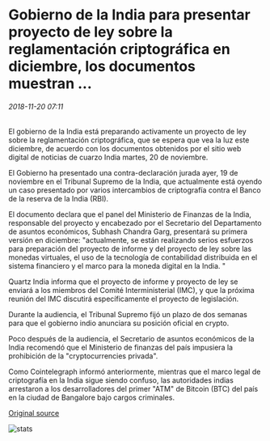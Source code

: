 # Gobierno de la India para presentar proyecto de ley sobre la reglamentación criptográfica en diciembre, los documentos muestran ...

###### 2018-11-20 07:11

El gobierno de la India está preparando activamente un proyecto de ley sobre la reglamentación criptográfica, que se espera que vea la luz este diciembre, de acuerdo con los documentos obtenidos por el sitio web digital de noticias de cuarzo India martes, 20 de noviembre.

El Gobierno ha presentado una contra-declaración jurada ayer, 19 de noviembre en el Tribunal Supremo de la India, que actualmente está oyendo un caso presentado por varios intercambios de criptografía contra el Banco de la reserva de la India (RBI).

El documento declara que el panel del Ministerio de Finanzas de la India, responsable del proyecto y encabezado por el Secretario del Departamento de asuntos económicos, Subhash Chandra Garg, presentará su primera versión en diciembre: "actualmente, se están realizando serios esfuerzos para preparación del proyecto de informe y del proyecto de ley sobre las monedas virtuales, el uso de la tecnología de contabilidad distribuida en el sistema financiero y el marco para la moneda digital en la India. "

Quartz India informa que el proyecto de informe y proyecto de ley se enviará a los miembros del Comité Interministerial (IMC), y que la próxima reunión del IMC discutirá específicamente el proyecto de legislación.

Durante la audiencia, el Tribunal Supremo fijó un plazo de dos semanas para que el gobierno indio anunciara su posición oficial en crypto.

Poco después de la audiencia, el Secretario de asuntos económicos de la India recomendó que el Ministerio de finanzas del país impusiera la prohibición de la "cryptocurrencies privada".

Como Cointelegraph informó anteriormente, mientras que el marco legal de criptografía en la India sigue siendo confuso, las autoridades indias arrestaron a los desarrolladores del primer "ATM" de Bitcoin (BTC) del país en la ciudad de Bangalore bajo cargos criminales.

[Original source](https://cointelegraph.com/news/indian-government-to-present-draft-bill-on-crypto-regulation-in-december-documents-show)

![stats](https://c.statcounter.com/11760860/0/a89fa40b/1/ "stats")